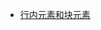 - [行内元素和块元素](https://github.com/nonelittlesong/study-web/blob/fd98d6e09fe24540837f94dd736972f9fc67f275/CSS/Examples/inline_block.md)
